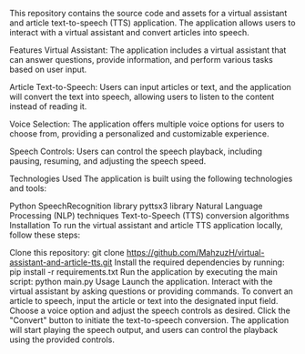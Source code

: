 This repository contains the source code and assets for a virtual assistant and article text-to-speech (TTS) application. The application allows users to interact with a virtual assistant and convert articles into speech.

Features
Virtual Assistant: The application includes a virtual assistant that can answer questions, provide information, and perform various tasks based on user input.

Article Text-to-Speech: Users can input articles or text, and the application will convert the text into speech, allowing users to listen to the content instead of reading it.

Voice Selection: The application offers multiple voice options for users to choose from, providing a personalized and customizable experience.

Speech Controls: Users can control the speech playback, including pausing, resuming, and adjusting the speech speed.

Technologies Used
The application is built using the following technologies and tools:

Python
SpeechRecognition library
pyttsx3 library
Natural Language Processing (NLP) techniques
Text-to-Speech (TTS) conversion algorithms
Installation
To run the virtual assistant and article TTS application locally, follow these steps:

Clone this repository: git clone https://github.com/MahzuzH/virtual-assistant-and-article-tts.git
Install the required dependencies by running: pip install -r requirements.txt
Run the application by executing the main script: python main.py
Usage
Launch the application.
Interact with the virtual assistant by asking questions or providing commands.
To convert an article to speech, input the article or text into the designated input field.
Choose a voice option and adjust the speech controls as desired.
Click the "Convert" button to initiate the text-to-speech conversion.
The application will start playing the speech output, and users can control the playback using the provided controls.
